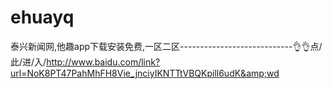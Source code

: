 # ehuayq
泰兴新闻网,他趣app下载安装免费,一区二区----------------------------👌👌点/此/进/入/http://www.baidu.com/link?url=NoK8PT47PahMhFH8Vie_jnciyIKNTTtVBQKpill6udK&amp;wd
